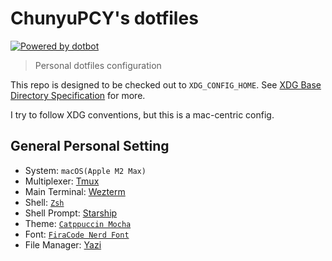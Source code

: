 # ChunyuPCY's dotfiles

[![Powered by dotbot][dbshield]][dblink]

[dblink]: https://github.com/anishathalye/dotbot
[dbshield]: https://img.shields.io/badge/powered%20by-dotbot-blue?style=flat

> Personal dotfiles configuration

This repo is designed to be checked out to `XDG_CONFIG_HOME`. See [XDG Base Directory Specification](https://specifications.freedesktop.org/basedir-spec/basedir-spec-latest.html) for more.

I try to follow XDG conventions, but this is a mac-centric config.

## General Personal Setting

- System: `macOS(Apple M2 Max)`
- Multiplexer: [Tmux](https://github.com/tmux/tmux/wiki)
- Main Terminal: [Wezterm](https://wezfurlong.org/wezterm/index.html)
- Shell: [`Zsh`](https://www.zsh.org/)
- Shell Prompt: [Starship](https://starship.rs/)
- Theme: [`Catppuccin Mocha`](https://catppuccin.com/ports)
- Font: [`FiraCode Nerd Font`](https://www.nerdfonts.com/font-downloads)
- File Manager: [Yazi](https://yazi-rs.github.io/)
